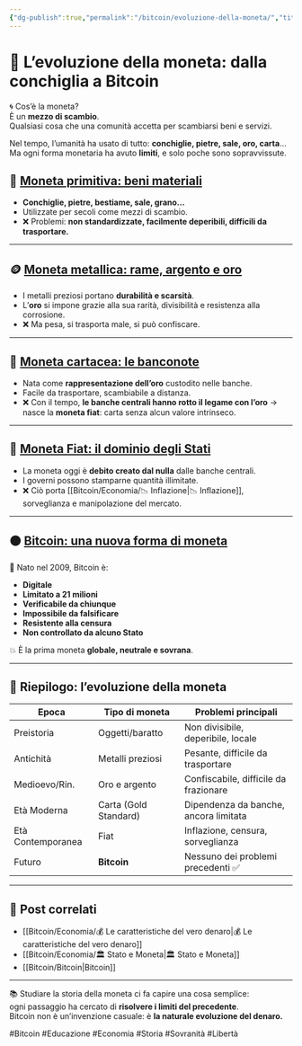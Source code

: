 ```yaml
---
{"dg-publish":true,"permalink":"/bitcoin/evoluzione-della-moneta/","title":"📜 L’evoluzione della moneta: dalla conchiglia a Bitcoin","tags":["Educazione","Economia","Bitcoin","Storia","Moneta","Sovranità"]}
---
```



# 📜 **L’evoluzione della moneta: dalla conchiglia a Bitcoin**

🌀 Cos’è la moneta?  
È un **mezzo di scambio**.  
Qualsiasi cosa che una comunità accetta per scambiarsi beni e servizi.

Nel tempo, l’umanità ha usato di tutto: **conchiglie, pietre, sale, oro, carta**...  
Ma ogni forma monetaria ha avuto **limiti**, e solo poche sono sopravvissute.

## 🐚 <u>Moneta primitiva: beni materiali</u>

- **Conchiglie, pietre, bestiame, sale, grano...**  
- Utilizzate per secoli come mezzi di scambio.
- ❌ Problemi: **non standardizzate, facilmente deperibili, difficili da trasportare.**

---

## 🪙 <u>Moneta metallica: rame, argento e oro</u>

- I metalli preziosi portano **durabilità e scarsità**.
- L’**oro** si impone grazie alla sua rarità, divisibilità e resistenza alla corrosione.
- ❌ Ma pesa, si trasporta male, si può confiscare.

---

## 🧾 <u>Moneta cartacea: le banconote</u>

- Nata come **rappresentazione dell’oro** custodito nelle banche.
- Facile da trasportare, scambiabile a distanza.
- ❌ Con il tempo, **le banche centrali hanno rotto il legame con l’oro** → nasce la **moneta fiat**: carta senza alcun valore intrinseco.

---

## 💸 <u>Moneta Fiat: il dominio degli Stati</u>

- La moneta oggi è **debito creato dal nulla** dalle banche centrali.
- I governi possono stamparne quantità illimitate.
- ❌ Ciò porta [[Bitcoin/Economia/📉 Inflazione\|📉 Inflazione]], sorveglianza e manipolazione del mercato.

---

## 🟠 <u>Bitcoin: una nuova forma di moneta</u>

🔐 Nato nel 2009, Bitcoin è:
- **Digitale**
- **Limitato a 21 milioni**
- **Verificabile da chiunque**
- **Impossibile da falsificare**
- **Resistente alla censura**
- **Non controllato da alcuno Stato**

💥 È la prima moneta **globale, neutrale e sovrana**.

---

## 🔁 Riepilogo: l’evoluzione della moneta

| Epoca             | Tipo di moneta        | Problemi principali                       |
|-------------------|------------------------|--------------------------------------------|
| Preistoria        | Oggetti/baratto        | Non divisibile, deperibile, locale         |
| Antichità         | Metalli preziosi       | Pesante, difficile da trasportare          |
| Medioevo/Rin.     | Oro e argento          | Confiscabile, difficile da frazionare      |
| Età Moderna       | Carta (Gold Standard)  | Dipendenza da banche, ancora limitata      |
| Età Contemporanea | Fiat                   | Inflazione, censura, sorveglianza          |
| Futuro            | **Bitcoin**            | Nessuno dei problemi precedenti ✅         |

---

## 🔗 Post correlati

- [[Bitcoin/Economia/💰 Le caratteristiche del vero denaro\|💰 Le caratteristiche del vero denaro]]
- [[Bitcoin/Economia/🏛️ Stato e Moneta\|🏛️ Stato e Moneta]]
- [[Bitcoin/Bitcoin\|Bitcoin]]  

---

📚 Studiare la storia della moneta ci fa capire una cosa semplice:  
ogni passaggio ha cercato di **risolvere i limiti del precedente**.  
Bitcoin non è un’invenzione casuale: è **la naturale evoluzione del denaro.**

#Bitcoin #Educazione #Economia #Storia #Sovranità #Libertà
